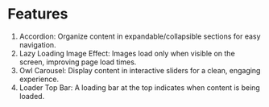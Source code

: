 # Features

1. Accordion: Organize content in expandable/collapsible sections for easy navigation.
2. Lazy Loading Image Effect: Images load only when visible on the screen, improving page load times.
3. Owl Carousel: Display content in interactive sliders for a clean, engaging experience.
4. Loader Top Bar: A loading bar at the top indicates when content is being loaded.
